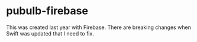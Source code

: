 # pubulb-firebase
This was created last year with Firebase. There are breaking changes when Swift was updated that I need to fix. 
